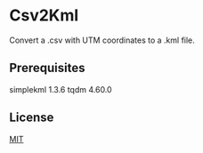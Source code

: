 # Csv2Kml
Convert a .csv with UTM coordinates to a .kml file.

## Prerequisites
simplekml             1.3.6
tqdm                  4.60.0

## License

[MIT](LICENSE)
